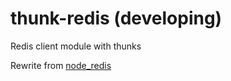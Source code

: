thunk-redis (developing)
===========
Redis client module with thunks

Rewrite from [node_redis](https://github.com/mranney/node_redis)